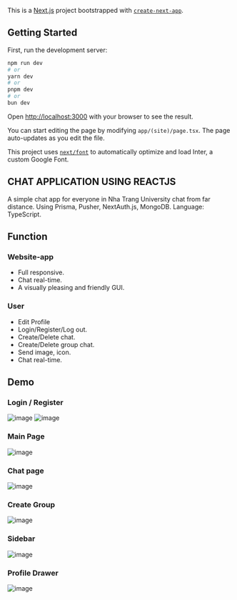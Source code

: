 This is a [Next.js](https://nextjs.org/) project bootstrapped with [`create-next-app`](https://github.com/vercel/next.js/tree/canary/packages/create-next-app).

## Getting Started

First, run the development server:

```bash
npm run dev
# or
yarn dev
# or
pnpm dev
# or
bun dev
```

Open [http://localhost:3000](http://localhost:3000) with your browser to see the result.

You can start editing the page by modifying `app/(site)/page.tsx`. The page auto-updates as you edit the file.

This project uses [`next/font`](https://nextjs.org/docs/basic-features/font-optimization) to automatically optimize and load Inter, a custom Google Font.

## CHAT APPLICATION USING REACTJS
A simple chat app for everyone in Nha Trang University chat from far distance.
Using Prisma, Pusher, NextAuth.js, MongoDB. 
Language: TypeScript.

## Function
  ### Website-app
  - Full responsive.
  - Chat real-time.
  - A visually pleasing and friendly GUI.
  ### User
  - Edit Profile
  - Login/Register/Log out.
  - Create/Delete chat.
  - Create/Delete group chat.
  - Send image, icon.
  - Chat real-time.
## Demo
### Login / Register
![image](https://github.com/Ducvinh081/react-chat-app-using-nextjs/assets/134723548/44cd4528-f273-459e-93a1-7bfcf90d0f80)
![image](https://github.com/Ducvinh081/react-chat-app-using-nextjs/assets/134723548/36ebfde1-3582-41d5-ae91-2b2cc893e033)

### Main Page
![image](https://github.com/Ducvinh081/react-chat-app-using-nextjs/assets/134723548/873139fa-a24b-4bbb-b3b2-ee7a2faad793)
### Chat page
![image](https://github.com/Ducvinh081/react-chat-app-using-nextjs/assets/134723548/9486ae24-276a-4ad7-92f8-6a78b4c277eb)
### Create Group
![image](https://github.com/Ducvinh081/react-chat-app-using-nextjs/assets/134723548/0df0ad41-ed70-4335-8ad5-d0c8826c8e02)
### Sidebar
![image](https://github.com/Ducvinh081/react-chat-app-using-nextjs/assets/134723548/fee1a340-6e1f-4171-ab43-a372f6e1620d)
### Profile Drawer
![image](https://github.com/Ducvinh081/react-chat-app-using-nextjs/assets/134723548/e420fab0-c132-49d0-b046-eefccd7ae6fb)

